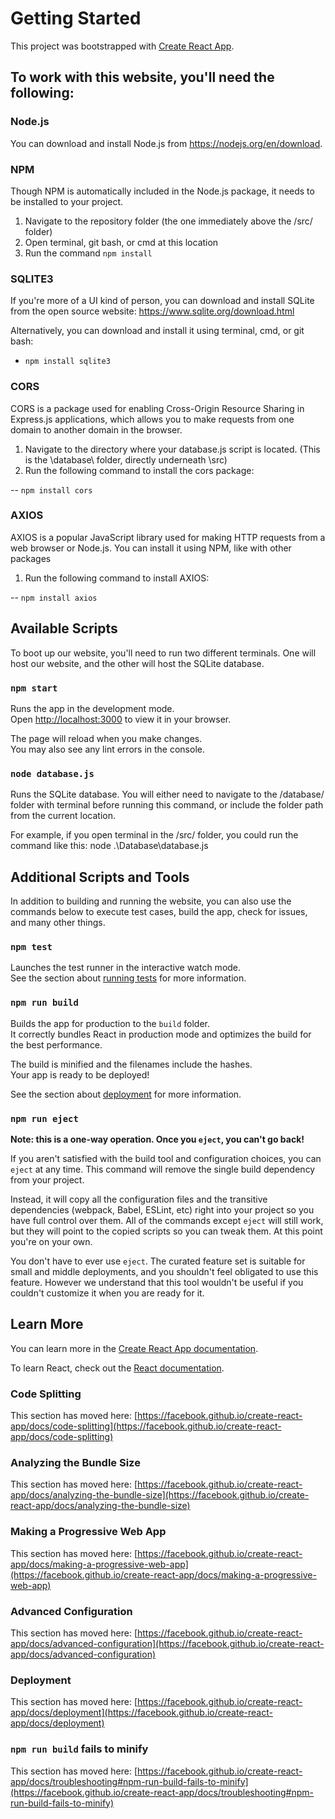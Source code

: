 # Getting Started

This project was bootstrapped with [Create React App](https://github.com/facebook/create-react-app).

## To work with this website, you'll need the following:
### Node.js
You can download and install Node.js from https://nodejs.org/en/download.

### NPM
Though NPM is automatically included in the Node.js package, it needs to be installed to your project.  
1. Navigate to the repository folder (the one immediately above the /src/ folder)
2. Open terminal, git bash, or cmd at this location
3. Run the command `npm install`

### SQLITE3
If you're more of a UI kind of person, you can download and install SQLite from the open source website:  https://www.sqlite.org/download.html

Alternatively, you can download and install it using terminal, cmd, or git bash:
- `npm install sqlite3`

### CORS
CORS is a package used for enabling Cross-Origin Resource Sharing in Express.js applications, which allows you to make requests from one domain to another domain in the browser.
1. Navigate to the directory where your database.js script is located.  (This is the \database\ folder, directly underneath \src\)
2. Run the following command to install the cors package:

-- `npm install cors`

### AXIOS
AXIOS is a popular JavaScript library used for making HTTP requests from a web browser or Node.js.  You can install it using NPM, like with other packages
1. Run the following command to install AXIOS:

-- `npm install axios`

## Available Scripts

To boot up our website, you'll need to run two different terminals.  One will host our website, and the other will host the SQLite database.

### `npm start`

Runs the app in the development mode.\
Open [http://localhost:3000](http://localhost:3000) to view it in your browser.

The page will reload when you make changes.\
You may also see any lint errors in the console.

### `node database.js`

Runs the SQLite database.
You will either need to navigate to the /database/ folder with terminal before running this command, or include the folder path from the current location.

For example, if you open terminal in the /src/ folder, you could run the command like this:
node .\Database\database.js


## Additional Scripts and Tools

In addition to building and running the website, you can also use the commands below to execute test cases, build the app, check for issues, and many other things.

### `npm test`

Launches the test runner in the interactive watch mode.\
See the section about [running tests](https://facebook.github.io/create-react-app/docs/running-tests) for more information.

### `npm run build`

Builds the app for production to the `build` folder.\
It correctly bundles React in production mode and optimizes the build for the best performance.

The build is minified and the filenames include the hashes.\
Your app is ready to be deployed!

See the section about [deployment](https://facebook.github.io/create-react-app/docs/deployment) for more information.

### `npm run eject`

**Note: this is a one-way operation. Once you `eject`, you can't go back!**

If you aren't satisfied with the build tool and configuration choices, you can `eject` at any time. This command will remove the single build dependency from your project.

Instead, it will copy all the configuration files and the transitive dependencies (webpack, Babel, ESLint, etc) right into your project so you have full control over them. All of the commands except `eject` will still work, but they will point to the copied scripts so you can tweak them. At this point you're on your own.

You don't have to ever use `eject`. The curated feature set is suitable for small and middle deployments, and you shouldn't feel obligated to use this feature. However we understand that this tool wouldn't be useful if you couldn't customize it when you are ready for it.

## Learn More

You can learn more in the [Create React App documentation](https://facebook.github.io/create-react-app/docs/getting-started).

To learn React, check out the [React documentation](https://reactjs.org/).

### Code Splitting

This section has moved here: [https://facebook.github.io/create-react-app/docs/code-splitting](https://facebook.github.io/create-react-app/docs/code-splitting)

### Analyzing the Bundle Size

This section has moved here: [https://facebook.github.io/create-react-app/docs/analyzing-the-bundle-size](https://facebook.github.io/create-react-app/docs/analyzing-the-bundle-size)

### Making a Progressive Web App

This section has moved here: [https://facebook.github.io/create-react-app/docs/making-a-progressive-web-app](https://facebook.github.io/create-react-app/docs/making-a-progressive-web-app)

### Advanced Configuration

This section has moved here: [https://facebook.github.io/create-react-app/docs/advanced-configuration](https://facebook.github.io/create-react-app/docs/advanced-configuration)

### Deployment

This section has moved here: [https://facebook.github.io/create-react-app/docs/deployment](https://facebook.github.io/create-react-app/docs/deployment)

### `npm run build` fails to minify

This section has moved here: [https://facebook.github.io/create-react-app/docs/troubleshooting#npm-run-build-fails-to-minify](https://facebook.github.io/create-react-app/docs/troubleshooting#npm-run-build-fails-to-minify)
